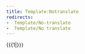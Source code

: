 ```yaml
---
title: Template:Notranslate
redirects:
-  Template/No-translate
-  Template/No translate
---
```


<span data-translate="no">{{{1|}}}</span>
